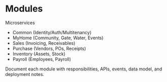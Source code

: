 # Modules

Microservices
- Common (Identity/Auth/Multitenancy)
- MyHome (Community, Gate, Water, Events)
- Sales (Invoicing, Receivables)
- Purchase (Vendors, POs, Receipts)
- Inventory (Assets, Stock)
- Payroll (Employees, Payroll)

Document each module with responsibilities, APIs, events, data model, and deployment notes.